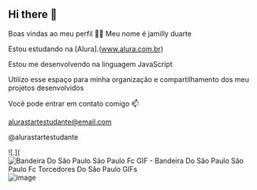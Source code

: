 ## Hi there 👋
Boas vindas ao meu perfil 💙💙
Meu nome é jamilly duarte

Estou estudando na [Alura].(www.alura.com.br)


Estou me desenvolvendo na linguagem JavaScript


Utilizo esse espaço para minha organização e compartilhamento dos meu projetos desenvolvidos


Você pode entrar em contato comigo 📫


alurastartestudante@email.com


@alurastartestudante

![.](<img src="https://media.tenor.com/_iheVyzHcTgAAAAM/bandeira-do-s%C3%A3o-paulo-s%C3%A3o-paulo-fc.gif" alt="Bandeira Do São Paulo São Paulo Fc GIF - Bandeira Do São Paulo São Paulo Fc Torcedores Do São Paulo GIFs"/>![image](https://github.com/Javsduarte/Javsduarte/assets/171954658/998f1a47-d679-44b1-b6cd-42c2dce2f873)
